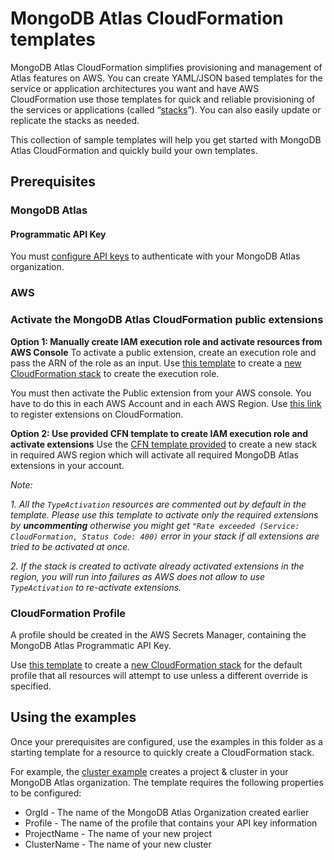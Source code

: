 # MongoDB Atlas CloudFormation templates
MongoDB Atlas CloudFormation simplifies provisioning and management of Atlas features on AWS. You can create YAML/JSON based templates for the service or application architectures you want and have AWS CloudFormation use those templates for quick and reliable provisioning of the services or applications (called “[stacks](https://docs.aws.amazon.com/AWSCloudFormation/latest/UserGuide/stacks.html)”). You can also easily update or replicate the stacks as needed.

This collection of sample templates will help you get started with MongoDB Atlas CloudFormation and quickly build your own templates.

## Prerequisites
### MongoDB Atlas
#### Programmatic API Key
You must [configure API keys](https://www.mongodb.com/docs/atlas/configure-api-access/#std-label-atlas-admin-api-access) to authenticate with your MongoDB Atlas organization.

### AWS
### Activate the MongoDB Atlas CloudFormation public extensions
**Option 1: Manually create IAM execution role and activate resources from AWS Console** 
To activate a public extension, create an execution role and pass the ARN of the role as an input. Use [this template](execution-role.yaml) to create a [new CloudFormation stack](https://console.aws.amazon.com/cloudformation/home#/stacks/create) to create the execution role.

You must then activate the Public extension from your AWS console. You have to do this in each AWS Account and in each AWS Region. Use [this link](https://us-east-1.console.aws.amazon.com/cloudformation/home#/registry/public-extensions?visibility=PUBLIC&type=RESOURCE&category=AWS_TYPES) to register extensions on CloudFormation.

**Option 2: Use provided CFN template to create IAM execution role and activate extensions**
Use the [CFN template provided](activate-mongodb-atlas-resources.template.yaml) to create a new stack in required AWS region which will activate all required MongoDB Atlas extensions in your account.

_Note:_

_1. All the `TypeActivation` resources are commented out by default in the template. Please use this template to activate only the required extensions by **_uncommenting_** otherwise you might get `"Rate exceeded (Service: CloudFormation, Status Code: 400)` error in your stack if all extensions are tried to be activated at once._

_2. If the stack is created to activate already activated extensions in the region, you will run into failures as AWS does not allow to use `TypeActivation` to re-activate extensions._


### CloudFormation Profile
A profile should be created in the AWS Secrets Manager, containing the MongoDB Atlas Programmatic API Key.

Use [this template](profile-secret.yaml) to create a [new CloudFormation stack](https://console.aws.amazon.com/cloudformation/home#/stacks/create) for the default profile that all resources will attempt to use unless a different override is specified.

## Using the examples
Once your prerequisites are configured, use the examples in this folder as a starting template for a resource to quickly create a CloudFormation stack. 

For example, the [cluster example](cluster/cluster.json) creates a project & cluster in your MongoDB Atlas organization. The template requires the following properties to be configured:
* OrgId - The name of the MongoDB Atlas Organization created earlier
* Profile - The name of the profile that contains your API key information
* ProjectName - The name of your new project
* ClusterName - The name of your new cluster
